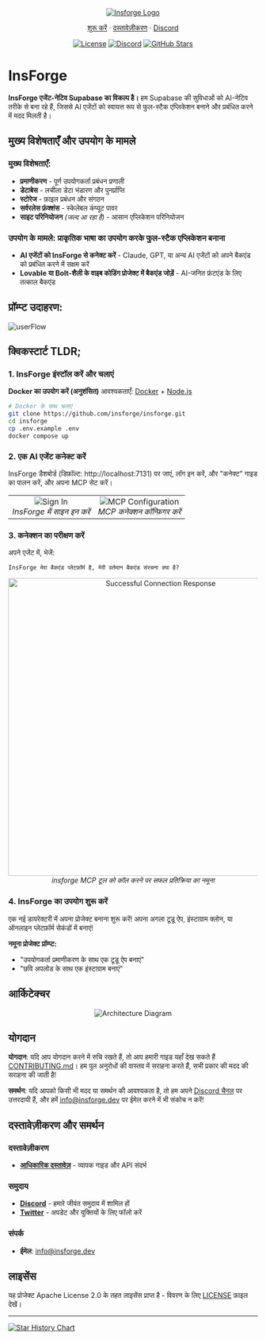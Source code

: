 <div align="center">
  <a href="https://insforge.dev">
    <img src="assets/banner.png" alt="Insforge Logo">
  </a>
</div>
<p align="center">
   <a href="#quickstart-tldr">शुरू करें</a> · 
   <a href="https://docs.insforge.dev/introduction">दस्तावेज़ीकरण</a> · 
   <a href="https://discord.gg/MPxwj5xVvW">Discord</a>
</p>
<p align="center">
   <a href="https://opensource.org/licenses/Apache-2.0"><img src="https://img.shields.io/badge/License-Apache%202.0-blue.svg" alt="License"></a>
   <a href="https://discord.gg/MPxwj5xVvW"><img src="https://img.shields.io/badge/Discord-Join%20Community-7289DA?logo=discord&logoColor=white" alt="Discord"></a>
   <a href="https://github.com/InsForge/insforge/stargazers"><img src="https://img.shields.io/github/stars/InsForge/insforge?style=social" alt="GitHub Stars"></a>
</p>

# InsForge

**InsForge एजेंट-नेटिव Supabase का विकल्प है।** हम Supabase की सुविधाओं को AI-नेटिव तरीके से बना रहे हैं, जिससे AI एजेंटों को स्वायत्त रूप से फुल-स्टैक एप्लिकेशन बनाने और प्रबंधित करने में मदद मिलती है।

## मुख्य विशेषताएँ और उपयोग के मामले

### मुख्य विशेषताएँ:
- **प्रमाणीकरण** - पूर्ण उपयोगकर्ता प्रबंधन प्रणाली
- **डेटाबेस** - लचीला डेटा भंडारण और पुनर्प्राप्ति
- **स्टोरेज** - फ़ाइल प्रबंधन और संगठन
- **सर्वरलेस फ़ंक्शंस** - स्केलेबल कंप्यूट पावर
- **साइट परिनियोजन** *(जल्द आ रहा है)* - आसान एप्लिकेशन परिनियोजन

### उपयोग के मामले: प्राकृतिक भाषा का उपयोग करके फुल-स्टैक एप्लिकेशन बनाना
- **AI एजेंटों को InsForge से कनेक्ट करें** - Claude, GPT, या अन्य AI एजेंटों को अपने बैकएंड को प्रबंधित करने में सक्षम करें
- **Lovable या Bolt-शैली के वाइब कोडिंग प्रोजेक्ट में बैकएंड जोड़ें** - AI-जनित फ्रंटएंड के लिए तत्काल बैकएंड

## प्रॉम्प्ट उदाहरण:

<td align="center">
  <img src="assets/userflow.png" alt="userFlow">
  <br>
</td>

## क्विकस्टार्ट TLDR;

### 1. InsForge इंस्टॉल करें और चलाएं

**Docker का उपयोग करें (अनुशंसित)**
आवश्यकताएँ: [Docker](https://www.docker.com/) + [Node.js](https://nodejs.org/)

```bash
# Docker के साथ चलाएं
git clone https://github.com/insforge/insforge.git
cd insforge
cp .env.example .env
docker compose up
```

### 2. एक AI एजेंट कनेक्ट करें

InsForge डैशबोर्ड (डिफ़ॉल्ट: http://localhost:7131) पर जाएं, लॉग इन करें, और "कनेक्ट" गाइड का पालन करें, और अपना MCP सेट करें।

<div align="center">
  <table>
    <tr>
      <td align="center">
        <img src="assets/signin.png" alt="Sign In">
        <br>
        <em>InsForge में साइन इन करें</em>
      </td>
      <td align="center">
        <img src="assets/mcpInstallv2.png" alt="MCP Configuration">
        <br>
        <em>MCP कनेक्शन कॉन्फ़िगर करें</em>
      </td>
    </tr>
  </table>
</div>

### 3. कनेक्शन का परीक्षण करें

अपने एजेंट में, भेजें:
```
InsForge मेरा बैकएंड प्लेटफ़ॉर्म है, मेरी वर्तमान बैकएंड संरचना क्या है?
```

<div align="center">
  <img src="assets/sampleResponse.png" alt="Successful Connection Response" width="600">
  <br>
  <em>insforge MCP टूल को कॉल करने पर सफल प्रतिक्रिया का नमूना</em>
</div>

### 4. InsForge का उपयोग शुरू करें

एक नई डायरेक्टरी में अपना प्रोजेक्ट बनाना शुरू करें! अपना अगला टूडू ऐप, इंस्टाग्राम क्लोन, या ऑनलाइन प्लेटफ़ॉर्म सेकंडों में बनाएं!

**नमूना प्रोजेक्ट प्रॉम्प्ट:**
- "उपयोगकर्ता प्रमाणीकरण के साथ एक टूडू ऐप बनाएं"
- "छवि अपलोड के साथ एक इंस्टाग्राम बनाएं"

## आर्किटेक्चर

<div align="center">
  <img src="assets/archDiagram.png" alt="Architecture Diagram">
  <br>
</div>

## योगदान

**योगदान**: यदि आप योगदान करने में रुचि रखते हैं, तो आप हमारी गाइड यहाँ देख सकते हैं [CONTRIBUTING.md](CONTRIBUTING.md)। हम पुल अनुरोधों की वास्तव में सराहना करते हैं, सभी प्रकार की मदद की सराहना की जाती है!

**समर्थन**: यदि आपको किसी भी मदद या समर्थन की आवश्यकता है, तो हम अपने [Discord चैनल](https://discord.gg/MPxwj5xVvW) पर उत्तरदायी हैं, और हमें [info@insforge.dev](mailto:info@insforge.dev) पर ईमेल करने में भी संकोच न करें!

## दस्तावेज़ीकरण और समर्थन

### दस्तावेज़ीकरण
- **[आधिकारिक दस्तावेज़](https://docs.insforge.dev/introduction)** - व्यापक गाइड और API संदर्भ

### समुदाय
- **[Discord](https://discord.gg/D3Vf8zD2ZS)** - हमारे जीवंत समुदाय में शामिल हों
- **[Twitter](https://x.com/InsForge_dev)** - अपडेट और युक्तियों के लिए फॉलो करें

### संपर्क
- **ईमेल**: info@insforge.dev

## लाइसेंस

यह प्रोजेक्ट Apache License 2.0 के तहत लाइसेंस प्राप्त है - विवरण के लिए [LICENSE](LICENSE) फ़ाइल देखें।

---

[![Star History Chart](https://api.star-history.com/svg?repos=InsForge/insforge&type=Date)](https://www.star-history.com/#InsForge/insforge&Date)
